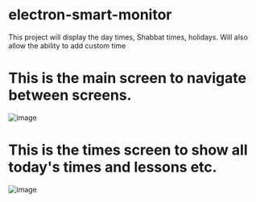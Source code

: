 # electron-smart-monitor
This project will display the day times, Shabbat times, holidays. Will also allow the ability to add custom time

# This is the main screen to navigate between screens.
![image](https://user-images.githubusercontent.com/33327275/184071102-cd8366b2-732e-4592-b7e7-4f4d0814a7d9.png)


# This is the times screen to show all today's times and lessons etc.
![image](https://user-images.githubusercontent.com/33327275/184071110-a9637c58-5958-4c8c-86e7-7aa53191e2c4.png)
